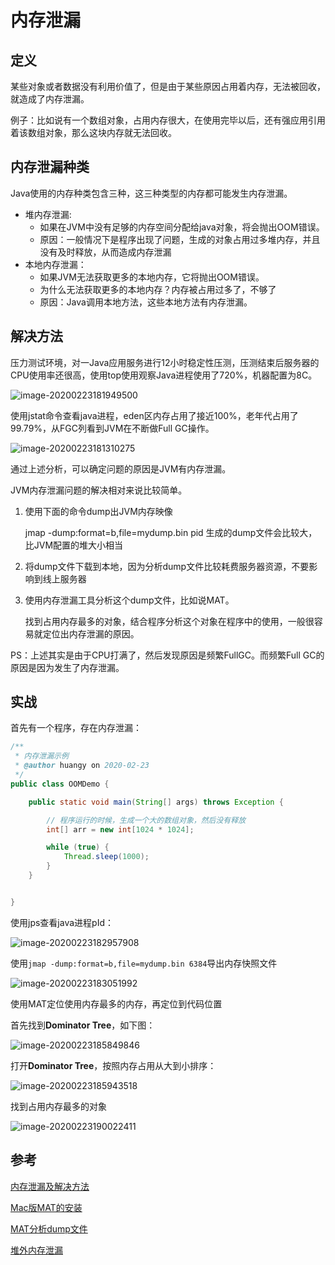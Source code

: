 # 内存泄漏



## 定义

某些对象或者数据没有利用价值了，但是由于某些原因占用着内存，无法被回收，就造成了内存泄漏。

例子：比如说有一个数组对象，占用内存很大，在使用完毕以后，还有强应用引用着该数组对象，那么这块内存就无法回收。





## 内存泄漏种类

Java使用的内存种类包含三种，这三种类型的内存都可能发生内存泄漏。

- 堆内存泄漏:
  - 如果在JVM中没有足够的内存空间分配给java对象，将会抛出OOM错误。
  - 原因：一般情况下是程序出现了问题，生成的对象占用过多堆内存，并且没有及时释放，从而造成内存泄漏
- 本地内存泄漏：
  - 如果JVM无法获取更多的本地内存，它将抛出OOM错误。
  - 为什么无法获取更多的本地内存？内存被占用过多了，不够了
  - 原因：Java调用本地方法，这些本地方法有内存泄漏。





## 解决方法



压力测试环境，对一Java应用服务进行12小时稳定性压测，压测结束后服务器的CPU使用率还很高，使用top使用观察Java进程使用了720%，机器配置为8C。

![image-20200223181949500](https://tva1.sinaimg.cn/large/0082zybpgy1gc6i7c8rkhj315c0e4tnj.jpg)



使用jstat命令查看java进程，eden区内存占用了接近100%，老年代占用了99.79%，从FGC列看到JVM在不断做Full GC操作。

![image-20200223181310275](https://tva1.sinaimg.cn/large/0082zybpgy1gc6i0glqqqj315i0b2gyy.jpg)

通过上述分析，可以确定问题的原因是JVM有内存泄漏。



JVM内存泄漏问题的解决相对来说比较简单。

1. 使用下面的命令dump出JVM内存映像

   jmap -dump:format=b,file=mydump.bin pid
   生成的dump文件会比较大，比JVM配置的堆大小相当

2. 将dump文件下载到本地，因为分析dump文件比较耗费服务器资源，不要影响到线上服务器

3. 使用内存泄漏工具分析这个dump文件，比如说MAT。

   找到占用内存最多的对象，结合程序分析这个对象在程序中的使用，一般很容易就定位出内存泄漏的原因。

   



PS：上述其实是由于CPU打满了，然后发现原因是频繁FullGC。而频繁Full GC的原因是因为发生了内存泄漏。











## 实战

首先有一个程序，存在内存泄漏：

```java
/**
 * 内存泄漏示例
 * @author huangy on 2020-02-23
 */
public class OOMDemo {

    public static void main(String[] args) throws Exception {

        // 程序运行的时候，生成一个大的数组对象，然后没有释放
        int[] arr = new int[1024 * 1024];

        while (true) {
            Thread.sleep(1000);
        }
    }


}
```



使用jps查看java进程pId：

![image-20200223182957908](https://tva1.sinaimg.cn/large/0082zybpgy1gc6ihvza1yj319e070dgs.jpg)



使用`jmap -dump:format=b,file=mydump.bin 6384`导出内存快照文件

![image-20200223183051992](https://tva1.sinaimg.cn/large/0082zybpgy1gc6iitn3kyj312603ot9e.jpg)



使用MAT定位使用内存最多的内存，再定位到代码位置

首先找到**Dominator Tree**，如下图：

![image-20200223185849846](https://tva1.sinaimg.cn/large/0082zybpgy1gc6jbx37n0j31kn0u07ec.jpg)

打开**Dominator Tree**，按照内存占用从大到小排序：

![image-20200223185943518](https://tva1.sinaimg.cn/large/0082zybpgy1gc6jcutdrlj31g20u0apb.jpg)

找到占用内存最多的对象

![image-20200223190022411](https://tva1.sinaimg.cn/large/0082zybpgy1gc6jdj7yvjj31d00u018k.jpg)













## 参考

[内存泄漏及解决方法](https://blog.51cto.com/12142907/2343854)

[Mac版MAT的安装](https://blog.csdn.net/mahl1990/article/details/79298616)

[MAT分析dump文件](https://www.cnblogs.com/duanxz/p/6046055.html)

[堆外内存泄漏](https://blog.csdn.net/hellozhxy/article/details/95203462)

